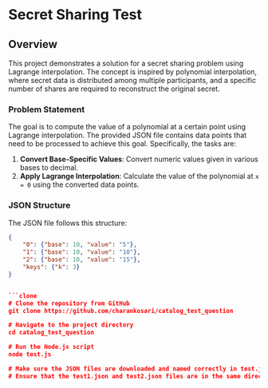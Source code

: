 # Secret Sharing Test

## Overview

This project demonstrates a solution for a secret sharing problem using Lagrange interpolation. The concept is inspired by polynomial interpolation, where secret data is distributed among multiple participants, and a specific number of shares are required to reconstruct the original secret.

### Problem Statement

The goal is to compute the value of a polynomial at a certain point using Lagrange interpolation. The provided JSON file contains data points that need to be processed to achieve this goal. Specifically, the tasks are:

1. **Convert Base-Specific Values**: Convert numeric values given in various bases to decimal.
2. **Apply Lagrange Interpolation**: Calculate the value of the polynomial at `x = 0` using the converted data points.

### JSON Structure

The JSON file follows this structure:

```json
{
    "0": {"base": 10, "value": "5"},
    "1": {"base": 10, "value": "10"},
    "2": {"base": 10, "value": "15"},
    "keys": {"k": 3}
}


```clone
# Clone the repository from GitHub
git clone https://github.com/charankosari/catalog_test_question

# Navigate to the project directory
cd catalog_test_question

# Run the Node.js script
node test.js

# Make sure the JSON files are downloaded and named correctly in test.js
# Ensure that the test1.json and test2.json files are in the same directory as test.js
